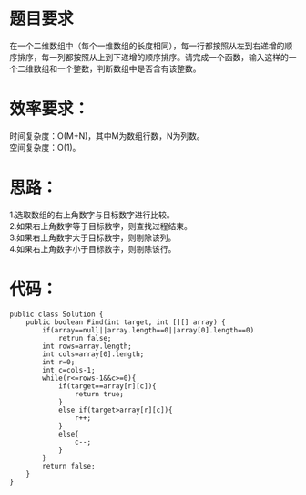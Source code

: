 # 题目要求
在一个二维数组中（每个一维数组的长度相同），每一行都按照从左到右递增的顺序排序，每一列都按照从上到下递增的顺序排序。请完成一个函数，输入这样的一个二维数组和一个整数，判断数组中是否含有该整数。 
# 效率要求：
时间复杂度：O(M+N)，其中M为数组行数，N为列数。  
空间复杂度：O(1)。  
# 思路：
1.选取数组的右上角数字与目标数字进行比较。  
2.如果右上角数字等于目标数字，则查找过程结束。  
3.如果右上角数字大于目标数字，则剔除该列。  
4.如果右上角数字小于目标数字，则剔除该行。  
# 代码：
```
public class Solution {
    public boolean Find(int target, int [][] array) {
        if(array==null||array.length==0||array[0].length==0)
            retrun false;
        int rows=array.length;
        int cols=array[0].length;
        int r=0;
        int c=cols-1;
        while(r<=rows-1&&c>=0){
            if(target==array[r][c]){
                return true;
            }
            else if(target>array[r][c]){
                r++;
            }
            else{
                c--;
            }
        }
        return false;
    }
}
```
